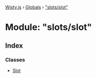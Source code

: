 [Wisty.js](../README.md) › [Globals](../globals.md) › ["slots/slot"](_slots_slot_.md)

# Module: "slots/slot"

## Index

### Classes

* [Slot](../classes/_slots_slot_.slot.md)
